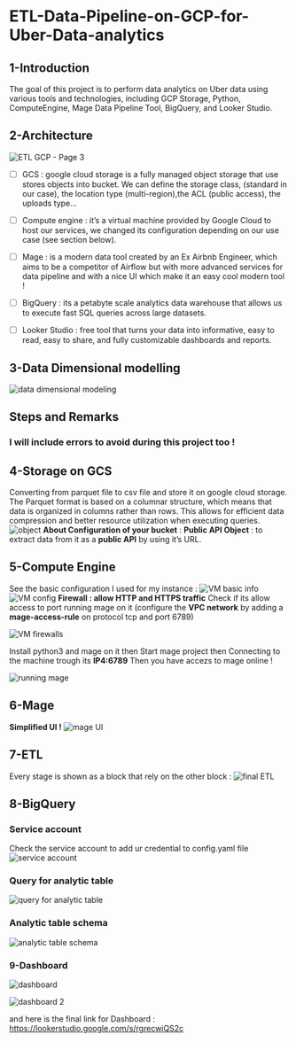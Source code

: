 # ETL-Data-Pipeline-on-GCP-for-Uber-Data-analytics
## 1-Introduction
The goal of this project is to perform data analytics on Uber data using various tools and technologies, including GCP Storage, Python, ComputeEngine, Mage Data Pipeline Tool, BigQuery, and Looker Studio.

## 2-Architecture
![ETL GCP  - Page 3](https://github.com/hafsaelgha/ETL-Data-Pipeline-on-GCP-for-Uber-Data-analytics/assets/99973359/78b0e7ea-f498-48ab-8ac8-fa055dde08f3)
- [ ] GCS : google cloud storage is a fully managed object storage that use stores objects into bucket. We can define the storage class, (standard in our case), the location type (multi-region),the ACL (public access), the uploads type… 
- [ ] Compute engine : it’s a virtual machine provided by Google Cloud to host our services, we changed its configuration depending on our use case (see section below).
- [ ] Mage : is a modern data tool created by an Ex Airbnb Engineer, which aims to be a competitor of Airflow but with more advanced services for data pipeline and with a nice UI which make it an easy cool modern tool ! 
- [ ] BigQuery : its a petabyte scale analytics data warehouse that allows us to execute fast SQL queries across large datasets.
- [ ] Looker Studio : free tool that turns your data into informative, easy to read, easy to share, and fully customizable dashboards and reports.


## 3-Data Dimensional modelling
![data dimensional modeling ](https://github.com/hafsaelgha/ETL-Data-Pipeline-on-GCP-for-Uber-Data-analytics/assets/99973359/a37510c8-3fbe-4f39-b726-e4cb54a13add)

## Steps and Remarks 
### I will include errors to avoid during this project too ! 
## 4-Storage on GCS
Converting from parquet file to csv file and store it on google cloud storage.
The Parquet format is based on a columnar structure, which means that data is organized in columns rather than rows. This allows for efficient data compression and better resource utilization when executing queries.
![object ](https://github.com/hafsaelgha/ETL-Data-Pipeline-on-GCP-for-Uber-Data-analytics/assets/99973359/678293e7-2859-4f1b-8800-4881caca399c)
**About Configuration of your bucket** : 
**Public API Object** : to extract data from it as a **public API** by using it’s URL.

## 5-Compute Engine 
See the basic configuration I used for my instance : 
![VM basic info](https://github.com/hafsaelgha/ETL-Data-Pipeline-on-GCP-for-Uber-Data-analytics/assets/99973359/597475c4-b6cb-4e9c-9344-541453cc87d1)
![VM config](https://github.com/hafsaelgha/ETL-Data-Pipeline-on-GCP-for-Uber-Data-analytics/assets/99973359/fa05ac9c-83e1-40a7-8c47-facf9d885ea1)
**Firewall : allow HTTP and HTTPS traffic**
Check if its allow access to port running mage on it (configure the **VPC network** by adding a **mage-access-rule** on protocol tcp and port 6789)

![VM firewalls](https://github.com/hafsaelgha/ETL-Data-Pipeline-on-GCP-for-Uber-Data-analytics/assets/99973359/5c911d00-dc9d-4aca-9311-7cd467442af4)

Install python3 and mage on it then Start mage project then Connecting to the machine trough its **IP4:6789** Then you have accezs to mage online !

![running mage](https://github.com/hafsaelgha/ETL-Data-Pipeline-on-GCP-for-Uber-Data-analytics/assets/99973359/1fb7e78d-ee46-4bb3-bb4a-6bdf20314e96)

## 6-Mage 
**Simplified UI !**
![mage UI](https://github.com/hafsaelgha/ETL-Data-Pipeline-on-GCP-for-Uber-Data-analytics/assets/99973359/711d7a77-02b8-4109-89b3-c8e14074ce65)

## 7-ETL 
Every stage is shown as a block that rely on the other block : 
![final ETL ](https://github.com/hafsaelgha/ETL-Data-Pipeline-on-GCP-for-Uber-Data-analytics/assets/99973359/47938ac4-dce3-4159-a82f-55f10ca931c7)

## 8-BigQuery 
### Service account 
Check the service account to add ur credential to config.yaml file
![service account](https://github.com/hafsaelgha/ETL-Data-Pipeline-on-GCP-for-Uber-Data-analytics/assets/99973359/4598baf7-ce37-4801-b422-8df69fb63b6c)

### Query for analytic table 
![query for analytic table](https://github.com/hafsaelgha/ETL-Data-Pipeline-on-GCP-for-Uber-Data-analytics/assets/99973359/8eb37870-3729-4ba7-9913-cf965ee0b06f)

### Analytic table schema 
![analytic table schema](https://github.com/hafsaelgha/ETL-Data-Pipeline-on-GCP-for-Uber-Data-analytics/assets/99973359/fc25f84b-f2b6-45a9-b056-a49813945891)

### 9-Dashboard 
![dashboard](https://github.com/hafsaelgha/ETL-Data-Pipeline-on-GCP-for-Uber-Data-analytics/assets/99973359/30b0ed7b-9e85-4e82-8893-ebbdab999a08)

![dashboard 2](https://github.com/hafsaelgha/ETL-Data-Pipeline-on-GCP-for-Uber-Data-analytics/assets/99973359/c430849e-bf1c-4052-a1e0-e467461bc348)

and here is the final link for Dashboard : https://lookerstudio.google.com/s/rgrecwiQS2c
















